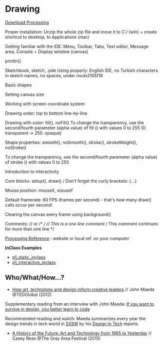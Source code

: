 # Drawing

[Download Processing](https://processing.org/download/)

Proper installation: Unzip the whole zip file and move it to C:/ (win) + create shortcut to desktop, to Applications (mac)

Getting familiar with the IDE: Menu, Toolbar, Tabs, Text editor, Message area, Console + Display window (canvas)

println()

Sketchbook, sketch, .pde Using properly: English IDE, no Turkish characters in sketch names, no spaces, under /vcds2105f18

Basic shapes

Setting canvas size

Working with screen coordinate system

Drawing order: top to bottom line-by-line

Drawing with color: fill(), noFill()
To change the transparency, use the second/fourth parameter (alpha value) of fill () with values 0 to 255 (0: transparent -> 255: opaque)

Shape properties: smooth(), noSmooth(), stroke(), strokeWeight(), noStroke()

To change the transparency, use the second/fourth parameter (alpha value) of stroke () with values 0 to 255

Introduction to interactivity

Core blocks: setup(), draw() / Don't forget the curly brackets: {...}

Mouse position: mouseX, mouseY

Default framerate: 60 FPS (frames per second) - that's how many draw() calls occur per second!

Clearing the canvas every frame using background()

Comments: // or /* */
// This is a one line comment 
/* This comment 
continues for more 
than one line */

[Processing Reference](https://processing.org/reference/) : website or local ref. on your computer

**InClass Examples**
- [p1_static_inclass](https://github.com/cerenkayalar/VCDS2105-ICM/blob/master/inclass/p1_static_inclass.pde) 
- [p1_interactive_inclass](https://github.com/cerenkayalar/VCDS2105-ICM/blob/master/inclass/p1_interactive_inclass.pde)

## Who/What/How...?
- [How art, technology and design inform creative leaders](https://www.ted.com/talks/john_maeda_how_art_technology_and_design_inform_creative_leaders) // John Maeda @TEDGlobal (2012)
 
 Supplementary reading from an interview with John Maeda: [If you want to survive in design, you better learn to code](https://www.wired.com/2017/03/john-maeda-want-survive-design-better-learn-code/)
 
Recommended reading and watch: Maeda summarizes every year the design trends in tech world in [SXSW](https://www.sxsw.com) by his [Design In Tech](https://designintech.report) reports

 - [A History of the Future: Art and Technology from 1965 to Yesterday](https://www.youtube.com/watch?v=mHox98NFU3o) // Casey Reas @The Gray Area Festival (2015)
